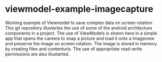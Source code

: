 # viewmodel-example-imagecapture
Working example of Viewmodel to save complex data on screen rotation
This git repository illustartes the use of some of the android architecture components in a project. 
The use of ViewModels is shwon here in a simple app that opens the camera to snap a picture and load it onto a Imageview 
and preserve the image on screen rotation. The image is stored in memory by creating files and contenturis. 
The use of appropriate read-write permissions are also illustarted.
